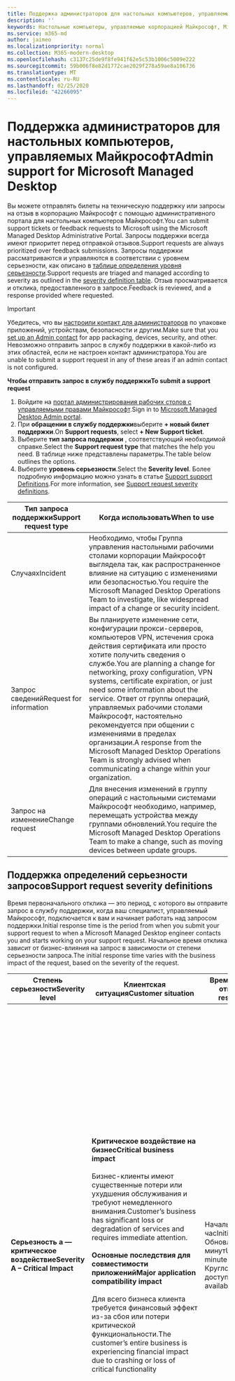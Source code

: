 ```yaml
---
title: Поддержка администраторов для настольных компьютеров, управляемых Майкрософт
description: ''
keywords: Настольные компьютеры, управляемые корпорацией Майкрософт, Microsoft 365, служба, документация
ms.service: m365-md
author: jaimeo
ms.localizationpriority: normal
ms.collection: M365-modern-desktop
ms.openlocfilehash: c3137c25de9f8fe941f62e5c53b1006c5009e222
ms.sourcegitcommit: 59b006f8e82d1772cae2029f278a59ae8a106736
ms.translationtype: MT
ms.contentlocale: ru-RU
ms.lasthandoff: 02/25/2020
ms.locfileid: "42266095"
---
```

# <a name="admin-support-for-microsoft-managed-desktop"></a><span data-ttu-id="633e4-103">Поддержка администраторов для настольных компьютеров, управляемых Майкрософт</span><span class="sxs-lookup"><span data-stu-id="633e4-103">Admin support for Microsoft Managed Desktop</span></span>

<span data-ttu-id="633e4-104">Вы можете отправлять билеты на техническую поддержку или запросы на отзыв в корпорацию Майкрософт с помощью административного портала для настольных компьютеров Майкрософт.</span><span class="sxs-lookup"><span data-stu-id="633e4-104">You can submit support tickets or feedback requests to Microsoft using the Microsoft Managed Desktop Administrative Portal.</span></span> <span data-ttu-id="633e4-105">Запросы поддержки всегда имеют приоритет перед отправкой отзывов.</span><span class="sxs-lookup"><span data-stu-id="633e4-105">Support requests are always prioritized over feedback submissions.</span></span> <span data-ttu-id="633e4-106">Запросы поддержки рассматриваются и управляются в соответствии с уровнем серьезности, как описано в [таблице определения уровня серьезности](#sev).</span><span class="sxs-lookup"><span data-stu-id="633e4-106">Support requests are triaged and managed according to severity as outlined in the [severity definition table](#sev).</span></span> <span data-ttu-id="633e4-107">Отзыв просматривается и отклика, предоставленного в запросе.</span><span class="sxs-lookup"><span data-stu-id="633e4-107">Feedback is reviewed, and a response provided where requested.</span></span> 

>[!IMPORTANT]
><span data-ttu-id="633e4-108">Убедитесь, что вы [настроили контакт для администраторов](../get-started/add-admin-contacts.md) по упаковке приложений, устройствам, безопасности и другим.</span><span class="sxs-lookup"><span data-stu-id="633e4-108">Make sure that you [set up an Admin contact](../get-started/add-admin-contacts.md) for app packaging, devices, security, and other.</span></span> <span data-ttu-id="633e4-109">Невозможно отправить запрос в службу поддержки в какой-либо из этих областей, если не настроен контакт администратора.</span><span class="sxs-lookup"><span data-stu-id="633e4-109">You are unable to submit a support request in any of these areas if an admin contact is not configured.</span></span>

<span data-ttu-id="633e4-110">**Чтобы отправить запрос в службу поддержки**</span><span class="sxs-lookup"><span data-stu-id="633e4-110">**To submit a support request**</span></span>
1. <span data-ttu-id="633e4-111">Войдите на [портал администрирования рабочих столов с управляемыми правами Майкрософт](https://aka.ms/mwaasportal).</span><span class="sxs-lookup"><span data-stu-id="633e4-111">Sign in to [Microsoft Managed Desktop Admin portal](https://aka.ms/mwaasportal).</span></span> 
2. <span data-ttu-id="633e4-112">При **обращении в службу поддержки**выберите **+ новый билет поддержки**.</span><span class="sxs-lookup"><span data-stu-id="633e4-112">On **Support requests**, select **+ New Support ticket**.</span></span>
3. <span data-ttu-id="633e4-113">Выберите **тип запроса поддержки** , соответствующий необходимой справке.</span><span class="sxs-lookup"><span data-stu-id="633e4-113">Select the **Support request type** that matches the help you need.</span></span> <span data-ttu-id="633e4-114">В таблице ниже представлены параметры.</span><span class="sxs-lookup"><span data-stu-id="633e4-114">The table below outlines the options.</span></span> 
4. <span data-ttu-id="633e4-115">Выберите **уровень серьезности**.</span><span class="sxs-lookup"><span data-stu-id="633e4-115">Select the **Severity level**.</span></span> <span data-ttu-id="633e4-116">Более подробную информацию можно узнать в статье [Support support Definitions](#sev).</span><span class="sxs-lookup"><span data-stu-id="633e4-116">For more information, see [Support request severity definitions](#sev).</span></span> 

<span data-ttu-id="633e4-117">Тип запроса поддержки</span><span class="sxs-lookup"><span data-stu-id="633e4-117">Support request type</span></span> | <span data-ttu-id="633e4-118">Когда использовать</span><span class="sxs-lookup"><span data-stu-id="633e4-118">When to use</span></span>
--- | ---
<span data-ttu-id="633e4-119">Случаях</span><span class="sxs-lookup"><span data-stu-id="633e4-119">Incident</span></span> | <span data-ttu-id="633e4-120">Необходимо, чтобы Группа управления настольными рабочими столами корпорации Майкрософт выглядела так, как распространенное влияние на ситуацию с изменениями или безопасностью.</span><span class="sxs-lookup"><span data-stu-id="633e4-120">You require the Microsoft Managed Desktop Operations Team to investigate, like widespread impact of a change or security incident.</span></span>
<span data-ttu-id="633e4-121">Запрос сведений</span><span class="sxs-lookup"><span data-stu-id="633e4-121">Request for information</span></span> | <span data-ttu-id="633e4-122">Вы планируете изменение сети, конфигурации прокси-серверов, компьютеров VPN, истечения срока действия сертификата или просто хотите получить сведения о службе.</span><span class="sxs-lookup"><span data-stu-id="633e4-122">You are planning a change for networking, proxy configuration, VPN systems, certificate expiration, or just need some information about the service.</span></span> <span data-ttu-id="633e4-123">Ответ от группы операций, управляемых рабочими столами Майкрософт, настоятельно рекомендуется при общении с изменениями в пределах организации.</span><span class="sxs-lookup"><span data-stu-id="633e4-123">A response from the Microsoft Managed Desktop Operations Team is strongly advised when communicating a change within your organization.</span></span>
<span data-ttu-id="633e4-124">Запрос на изменение</span><span class="sxs-lookup"><span data-stu-id="633e4-124">Change request</span></span> | <span data-ttu-id="633e4-125">Для внесения изменений в группу операций с настольными системами Майкрософт необходимо, например, перемещать устройства между группами обновлений.</span><span class="sxs-lookup"><span data-stu-id="633e4-125">You require the Microsoft Managed Desktop Operations Team to make a change, such as moving devices between update groups.</span></span>

<span id="sev" />

## <a name="support-request-severity-definitions"></a><span data-ttu-id="633e4-126">Поддержка определений серьезности запросов</span><span class="sxs-lookup"><span data-stu-id="633e4-126">Support request severity definitions</span></span>

<span data-ttu-id="633e4-127">Время первоначального отклика — это период, с которого вы отправите запрос в службу поддержки, когда ваш специалист, управляемый Майкрософт, подключается к вам и начинает работать над запросом поддержки.</span><span class="sxs-lookup"><span data-stu-id="633e4-127">Initial response time is the period from when you submit your support request to when a Microsoft Managed Desktop engineer contacts you and starts working on your support request.</span></span> <span data-ttu-id="633e4-128">Начальное время отклика зависит от бизнес-влияния на запрос в зависимости от степени серьезности запроса.</span><span class="sxs-lookup"><span data-stu-id="633e4-128">The initial response time varies with the business impact of the request, based on the severity of the request.</span></span>

<span data-ttu-id="633e4-129">Степень серьезности</span><span class="sxs-lookup"><span data-stu-id="633e4-129">Severity level</span></span>  | <span data-ttu-id="633e4-130">Клиентская ситуация</span><span class="sxs-lookup"><span data-stu-id="633e4-130">Customer situation</span></span> |  <span data-ttu-id="633e4-131">Время начального отклика</span><span class="sxs-lookup"><span data-stu-id="633e4-131">Initial response time</span></span>   | <span data-ttu-id="633e4-132">Ожидается ответ от клиента</span><span class="sxs-lookup"><span data-stu-id="633e4-132">Expected customer response</span></span>
--- | --- | --- | ---
<span data-ttu-id="633e4-133">**Серьезность а — критическое воздействие**</span><span class="sxs-lookup"><span data-stu-id="633e4-133">**Severity A – Critical Impact**</span></span> |  <span data-ttu-id="633e4-134">**Критическое воздействие на бизнес**</span><span class="sxs-lookup"><span data-stu-id="633e4-134">**Critical business impact**</span></span><br><br><span data-ttu-id="633e4-135">Бизнес-клиенты имеют существенные потери или ухудшения обслуживания и требуют немедленного внимания.</span><span class="sxs-lookup"><span data-stu-id="633e4-135">Customer’s business has significant loss or degradation of services and requires immediate attention.</span></span><br><br><span data-ttu-id="633e4-136">**Основные последствия для совместимости приложений**</span><span class="sxs-lookup"><span data-stu-id="633e4-136">**Major application compatibility impact**</span></span><br><br><span data-ttu-id="633e4-137">Для всего бизнеса клиента требуется финансовый эффект из-за сбоя или потери критической функциональности.</span><span class="sxs-lookup"><span data-stu-id="633e4-137">The customer’s entire business is experiencing financial impact due to crashing or loss of critical functionality</span></span> | <span data-ttu-id="633e4-138">Начальный: < 1 час</span><span class="sxs-lookup"><span data-stu-id="633e4-138">Initial: < 1 hour</span></span><br><span data-ttu-id="633e4-139">Обновление: 60 минут</span><span class="sxs-lookup"><span data-stu-id="633e4-139">Update: 60 minutes</span></span><br><span data-ttu-id="633e4-140">Круглосуточная доступность</span><span class="sxs-lookup"><span data-stu-id="633e4-140">24x7 available</span></span> | <span data-ttu-id="633e4-141">При выборе серьезности а вы подтверждаете, что эта ошибка имеет важное влияние на бизнес, а также серьезное снижение числа служб.</span><span class="sxs-lookup"><span data-stu-id="633e4-141">When you select Severity A, you confirm that the issue has critical business impact, with severe loss and degradation of services.</span></span> <br><br><span data-ttu-id="633e4-142">Эта ошибка требует немедленного ответа, и вы фиксируете непрерывную ежедневную операцию ежедневно в Microsoft Team, пока не разрешать решение, а в противном случае корпорация Майкрософт может по своему усмотрению уменьшить уровень серьезности до уровня B.</span><span class="sxs-lookup"><span data-stu-id="633e4-142">The issue demands an immediate response, and you commit to continuous 24x7 operation every day with the Microsoft team until resolution, otherwise, Microsoft may at its discretion decrease the Severity to level B.</span></span><br><br> <span data-ttu-id="633e4-143">Кроме того, вы можете убедиться, что у Майкрософт есть правильные контактные данные.</span><span class="sxs-lookup"><span data-stu-id="633e4-143">You also ensure that Microsoft has your accurate contact information.</span></span> 
<span data-ttu-id="633e4-144">**Степень серьезности B – умеренное воздействие**</span><span class="sxs-lookup"><span data-stu-id="633e4-144">**Severity B – Moderate Impact**</span></span> |  <span data-ttu-id="633e4-145">**Умеренное воздействие на предприятия**</span><span class="sxs-lookup"><span data-stu-id="633e4-145">**Moderate business impact**</span></span><br><br><span data-ttu-id="633e4-146">В организации клиента умеренное снижение или ухудшение обслуживания, но работа может быть нарушена.</span><span class="sxs-lookup"><span data-stu-id="633e4-146">Customer’s business has moderate loss or degradation of services, but work can reasonably continue in an impaired manner.</span></span><br><br><span data-ttu-id="633e4-147">**Умеренное воздействие на совместимость приложений**</span><span class="sxs-lookup"><span data-stu-id="633e4-147">**Moderate application compatibility impact**</span></span><br><br><span data-ttu-id="633e4-148">Определенная бизнес-группа больше не является продуктивной из-за аварийного завершения работы или потери критической функциональности.</span><span class="sxs-lookup"><span data-stu-id="633e4-148">A specific business group is no longer productive, due to crashing behavior or loss of critical functionality.</span></span> |  <span data-ttu-id="633e4-149">Начальный: < 4 часа</span><span class="sxs-lookup"><span data-stu-id="633e4-149">Initial: < 4 hours</span></span><br><span data-ttu-id="633e4-150">Обновление: 12 часов</span><span class="sxs-lookup"><span data-stu-id="633e4-150">Update: 12 hours</span></span><br><span data-ttu-id="633e4-151">Рабочие часы (Круглосуточная доступность)</span><span class="sxs-lookup"><span data-stu-id="633e4-151">Business hours (24x7 available)</span></span> | <span data-ttu-id="633e4-152">При выборе уровня серьезности B Вы подтверждаете, что эта ошибка имеет умеренное воздействие на работу с потерей и ухудшением обслуживания, но обходные пути обеспечивают разумные, хотя временное и непрерывные бизнес-возможности.</span><span class="sxs-lookup"><span data-stu-id="633e4-152">When you select Severity B, you confirm that the issue has moderate impact to your business with loss and degradation of services, but workarounds enable reasonable, albeit temporary, business continuity.</span></span> <br><br><span data-ttu-id="633e4-153">Эта ошибка требует срочного отклика.</span><span class="sxs-lookup"><span data-stu-id="633e4-153">The issue demands an urgent response.</span></span> <span data-ttu-id="633e4-154">Если вы отправите запрос в службу поддержки, вы будете ежедневно выполнять действия, выполняемые до тех пор, пока вы отправите запрос в службу поддержки, а в противном случае корпорация Майкрософт может уменьшить степень серьезности до уровня C. Если вы выбрали поддержку рабочих часов при отсылке инцидента серьезности B, корпорация Майкрософт свяжется с вами только в рабочее время.</span><span class="sxs-lookup"><span data-stu-id="633e4-154">If you chose 24x7 when you submit the support request, you commit to a continuous 24x7 operation every day with the Microsoft team until resolution, otherwise, Microsoft might at its discretion decrease the severity to level C. If you chose business-hours support when you submit a Severity B incident, Microsoft will contact you during business hours only.</span></span><br><br><span data-ttu-id="633e4-155">Кроме того, вы можете убедиться, что у Майкрософт есть правильные контактные данные.</span><span class="sxs-lookup"><span data-stu-id="633e4-155">You also ensure that Microsoft has your accurate contact information.</span></span>
<span data-ttu-id="633e4-156">**Серьезность C — минимальное воздействие**</span><span class="sxs-lookup"><span data-stu-id="633e4-156">**Severity C – Minimal Impact**</span></span> |   <span data-ttu-id="633e4-157">**Минимальное воздействие на бизнес**</span><span class="sxs-lookup"><span data-stu-id="633e4-157">**Minimum business impact**</span></span><br><br> <span data-ttu-id="633e4-158">Предприятие клиента работает с небольшими препятствиями служб.</span><span class="sxs-lookup"><span data-stu-id="633e4-158">Customer’s business is functioning with minor impediments of services.</span></span><br><br><span data-ttu-id="633e4-159">**Незначительное влияние на совместимость приложений**</span><span class="sxs-lookup"><span data-stu-id="633e4-159">**Minor application compatibility impact**</span></span><br><br><span data-ttu-id="633e4-160">Потенциально несвязанные пользователи сталкиваются с незначительными проблемами совместимости, которые не препятствуют повышению производительности</span><span class="sxs-lookup"><span data-stu-id="633e4-160">Potentially unrelated users experience minor compatibility issues that do not prevent productivity</span></span> |    <span data-ttu-id="633e4-161">Начальный: < 8 часов</span><span class="sxs-lookup"><span data-stu-id="633e4-161">Initial: < 8 hours</span></span><br><span data-ttu-id="633e4-162">Обновление: 24 часа</span><span class="sxs-lookup"><span data-stu-id="633e4-162">Update: 24 hours</span></span><br><span data-ttu-id="633e4-163">Рабочие часы</span><span class="sxs-lookup"><span data-stu-id="633e4-163">Business hours</span></span>  | <span data-ttu-id="633e4-164">При выборе серьезности C Вы подтверждаете, что эта ошибка является минимальным влиянием на работу с незначительным препятствием обслуживания.</span><span class="sxs-lookup"><span data-stu-id="633e4-164">When you select Severity C, you confirm that the issue has minimum impact to your business with minor impediment of service.</span></span><br><br><span data-ttu-id="633e4-165">Для инцидента с уровнем серьезности C корпорация Майкрософт свяжется с вами только в рабочее время.</span><span class="sxs-lookup"><span data-stu-id="633e4-165">For a Severity C incident, Microsoft will contact you during business hours only.</span></span><br><br><span data-ttu-id="633e4-166">Кроме того, вы можете убедиться, что у Майкрософт есть правильные контактные сведения</span><span class="sxs-lookup"><span data-stu-id="633e4-166">You also ensure that Microsoft has your accurate contact information</span></span>

<span data-ttu-id="633e4-167">Дополнительные сведения:</span><span class="sxs-lookup"><span data-stu-id="633e4-167">Additional details:</span></span>
- <span data-ttu-id="633e4-168">**Языки поддержки** — вся поддержка предоставляется на английском языке.</span><span class="sxs-lookup"><span data-stu-id="633e4-168">**Support languages** - All support is provided in English.</span></span>
- <span data-ttu-id="633e4-169">**Изменения уровня серьезности** — Корпорация Майкрософт может понизить уровень серьезности, если клиент не может предоставить соответствующие ресурсы или ответы, чтобы разрешить корпорации Майкрософт продолжить работу с решением проблем.</span><span class="sxs-lookup"><span data-stu-id="633e4-169">**Severity level changes** - Microsoft may downgrade the severity level if the customer is not able to provide adequate resources or responses to enable Microsoft to continue with problem resolution efforts.</span></span> 
- <span data-ttu-id="633e4-170">Рабочие **Часы для** большинства стран для рабочих часов — от 9:00 до 5:00 по тихоокеанскому времени (по стандарту).</span><span class="sxs-lookup"><span data-stu-id="633e4-170">**Business hours** - For most countries, business hours are from 9:00 AM to 5:00 PM, Pacific Standard Time.</span></span>
- <span data-ttu-id="633e4-171">**Совместимость приложений** — для рассмотрения проблем совместимости приложений должна быть возможной ошибка в той же версии приложения, что и между предыдущей и текущей версиями Windows или Office.</span><span class="sxs-lookup"><span data-stu-id="633e4-171">**Application compatibility** - For an application compatibility issue to be considered, there must be a reproduceable error, of the same version of the application, between the previous and current version of Windows or Office.</span></span> <span data-ttu-id="633e4-172">Чтобы устранить проблемы совместимости приложений, для работы с корпорацией Майкрософт требуется клиентская точка контакта.</span><span class="sxs-lookup"><span data-stu-id="633e4-172">To resolve application compatibility issues, Microsoft requires a customer point of contact to work with.</span></span> <span data-ttu-id="633e4-173">Для исследования и решения этой проблемы человек должен работать непосредственно с командой Fast Tracking.</span><span class="sxs-lookup"><span data-stu-id="633e4-173">The individual must work directly with our Fast Track team to investigate and resolve the issue.</span></span>
- <span data-ttu-id="633e4-174">**Время отклика клиента** Если клиент не может удовлетворить ожидаемые требования к ответу, корпорация Майкрософт будет переделать запрос на один уровень серьезности до минимума с уровнем серьезности C. Если клиент не отвечает на запрос действий, корпорация Майкрософт снизит и закроет запрос в службу поддержки в течение 48 часов последнего запроса.</span><span class="sxs-lookup"><span data-stu-id="633e4-174">**Customer response time** If a customer is unable to meet the expected response requirements, Microsoft will downgrade the request by one severity level, to a minimum of Severity C. If a customer is unresponsive to requests for action, Microsoft will mitigate and close the support request within 48 hours of the last request.</span></span>

## <a name="provide-feedback"></a><span data-ttu-id="633e4-175">Предоставление отзывов</span><span class="sxs-lookup"><span data-stu-id="633e4-175">Provide feedback</span></span>

<span data-ttu-id="633e4-176">Мы ценим ваши отзывы и можем использовать ее для усовершенствования службы поддержки администратора.</span><span class="sxs-lookup"><span data-stu-id="633e4-176">We appreciate your feedback and use it to improve the admin support experience.</span></span>

<span data-ttu-id="633e4-177">После того как билет находится в состоянии **сниженного** или **разрешенного** , вы можете поделиться своим мнением об этой конкретной неполадке.</span><span class="sxs-lookup"><span data-stu-id="633e4-177">Once a ticket is in the **Mitigated** or **Resolved** state, you can share your feedback on your experience with that particular issue.</span></span> <span data-ttu-id="633e4-178">Для этого перейдите на страницу " **запросы поддержки** " на портале администрирования.</span><span class="sxs-lookup"><span data-stu-id="633e4-178">To do this, go to the **Support requests** page in the Admin portal.</span></span> <span data-ttu-id="633e4-179">Выберите конкретный билет.</span><span class="sxs-lookup"><span data-stu-id="633e4-179">Select the specific ticket.</span></span> <span data-ttu-id="633e4-180">Во всплывающем окне, которое отображается в правой части, выберите вкладку **обратная связь** и введите требуемые сведения.</span><span class="sxs-lookup"><span data-stu-id="633e4-180">In the fly-in that appears on the right side, select the **Feedback** tab, and provide the requested information.</span></span> <span data-ttu-id="633e4-181">Следите за тем, чтобы не включать персональные данные в форму обратной связи.</span><span class="sxs-lookup"><span data-stu-id="633e4-181">Be careful not to include any personal information in the feedback form.</span></span> <span data-ttu-id="633e4-182">Более подробную информацию о конфиденциальности можно узнать в [заявлении о конфиденциальности Майкрософт](https://privacy.microsoft.com/privacystatement).</span><span class="sxs-lookup"><span data-stu-id="633e4-182">For more information about privacy, see the [Microsoft Privacy Statement](https://privacy.microsoft.com/privacystatement).</span></span>

![Форма обратной связи](../../media/feedback_form.png)



## <a name="additional-resources"></a><span data-ttu-id="633e4-184">Дополнительные ресурсы</span><span class="sxs-lookup"><span data-stu-id="633e4-184">Additional resources</span></span>
- <span data-ttu-id="633e4-185">[Поддержка конечных пользователей для настольных компьютеров, управляемых Майкрософт](end-user-support.md).</span><span class="sxs-lookup"><span data-stu-id="633e4-185">[End user support for Microsoft Managed Desktop](end-user-support.md).</span></span> 
- <span data-ttu-id="633e4-186">[Поддержка настольного компьютера, управляемого корпорацией Майкрософт](../service-description/support.md).</span><span class="sxs-lookup"><span data-stu-id="633e4-186">[Support for Microsoft Managed Desktop](../service-description/support.md).</span></span> 
- <span data-ttu-id="633e4-187">Если вы уже подписались на настольные компьютеры, управляемые корпорацией Майкрософт, вы можете найти подробные процедуры, обрабатывать процессы, рабочие инструкции и вопросы в руководстве по администрированию рабочих столов Майкрософт в разделе **ресурсы в Интернете** на [портале администрирования настольных компьютеров Майкрософт](https://aka.ms/mwaasportal).</span><span class="sxs-lookup"><span data-stu-id="633e4-187">If you already subscribe to Microsoft Managed Desktop, you can find detailed procedures, process flows, work instructions, and FAQs in the Microsoft Managed Desktop Admin Guide in the **Online resources** section of the [Microsoft Managed Desktop Admin Portal](https://aka.ms/mwaasportal).</span></span>
